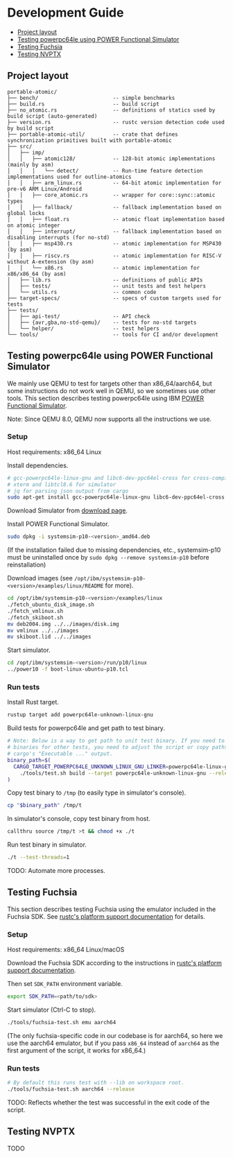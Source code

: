 # Development Guide

- [Project layout](#project-layout)
- [Testing powerpc64le using POWER Functional Simulator](#testing-powerpc64le-using-power-functional-simulator)
- [Testing Fuchsia](#testing-fuchsia)
- [Testing NVPTX](#testing-nvptx)

## Project layout

```text
portable-atomic/
├── bench/                        -- simple benchmarks
├── build.rs                      -- build script
├── no_atomic.rs                  -- definitions of statics used by build script (auto-generated)
├── version.rs                    -- rustc version detection code used by build script
├── portable-atomic-util/         -- crate that defines synchronization primitives built with portable-atomic
├── src/
│   ├── imp/
│   │   ├── atomic128/            -- 128-bit atomic implementations (mainly by asm)
│   │   │   └── detect/           -- Run-time feature detection implementations used for outline-atomics
│   │   ├── arm_linux.rs          -- 64-bit atomic implementation for pre-v6 ARM Linux/Android
│   │   ├── core_atomic.rs        -- wrapper for core::sync::atomic types
│   │   ├── fallback/             -- fallback implementation based on global locks
│   │   ├── float.rs              -- atomic float implementation based on atomic integer
│   │   ├── interrupt/            -- fallback implementation based on disabling interrupts (for no-std)
│   │   ├── msp430.rs             -- atomic implementation for MSP430 (by asm)
│   │   ├── riscv.rs              -- atomic implementation for RISC-V without A-extension (by asm)
│   │   └── x86.rs                -- atomic implementation for x86/x86_64 (by asm)
│   ├── lib.rs                    -- definitions of public APIs
│   ├── tests/                    -- unit tests and test helpers
│   └── utils.rs                  -- common code
├── target-specs/                 -- specs of custom targets used for tests
├── tests/
│   ├── api-test/                 -- API check
│   ├── {avr,gba,no-std-qemu}/    -- tests for no-std targets
│   └── helper/                   -- test helpers
└── tools/                        -- tools for CI and/or development
```

## Testing powerpc64le using POWER Functional Simulator

We mainly use QEMU to test for targets other than x86_64/aarch64, but some instructions do not work well in QEMU, so we sometimes use other tools. This section describes testing powerpc64le using IBM [POWER Functional Simulator](https://www.ibm.com/support/pages/node/6491145).

Note: Since QEMU 8.0, QEMU now supports all the instructions we use.

<!-- omit in toc -->
### Setup

Host requirements: x86_64 Linux

Install dependencies.

```sh
# gcc-powerpc64le-linux-gnu and libc6-dev-ppc64el-cross for cross-compiling
# xterm and libtcl8.6 for simulator
# jq for parsing json output from cargo
sudo apt-get install gcc-powerpc64le-linux-gnu libc6-dev-ppc64el-cross xterm libtcl8.6 jq
```

Download Simulator from [download page](https://www.ibm.com/support/pages/node/6493437).

Install POWER Functional Simulator.

```sh
sudo dpkg -i systemsim-p10-<version>_amd64.deb
```

(If the installation failed due to missing dependencies, etc., systemsim-p10 must be uninstalled once by `sudo dpkg --remove systemsim-p10` before reinstallation)

Download images (see `/opt/ibm/systemsim-p10-<version>/examples/linux/README` for more).

```sh
cd /opt/ibm/systemsim-p10-<version>/examples/linux
./fetch_ubuntu_disk_image.sh
./fetch_vmlinux.sh
./fetch_skiboot.sh
mv deb2004.img ../../images/disk.img
mv vmlinux ../../images
mv skiboot.lid ../../images
```

Start simulator.

```sh
cd /opt/ibm/systemsim-<version>/run/p10/linux
../power10 -f boot-linux-ubuntu-p10.tcl
```

<!-- omit in toc -->
### Run tests

Install Rust target.

```sh
rustup target add powerpc64le-unknown-linux-gnu
```

Build tests for powerpc64le and get path to test binary.

```sh
# Note: Below is a way to get path to unit test binary. If you need to get
# binaries for other tests, you need to adjust the script or copy paths from
# cargo's "Executable ..." output.
binary_path=$(
  CARGO_TARGET_POWERPC64LE_UNKNOWN_LINUX_GNU_LINKER=powerpc64le-linux-gnu-gcc \
    ./tools/test.sh build --target powerpc64le-unknown-linux-gnu --release
)
```

Copy test binary to `/tmp` (to easily type in simulator's console).

```sh
cp "$binary_path" /tmp/t
```

In simulator's console, copy test binary from host.

```sh
callthru source /tmp/t >t && chmod +x ./t
```

Run test binary in simulator.

```sh
./t --test-threads=1
```

TODO: Automate more processes.

## Testing Fuchsia

This section describes testing Fuchsia using the emulator included in the Fuchsia SDK. See [rustc's platform support documentation][fuchsia-platform-support-doc] for details.

<!-- omit in toc -->
### Setup

Host requirements: x86_64 Linux/macOS

Download the Fuchsia SDK according to the instructions in [rustc's platform support documentation][fuchsia-platform-support-doc].

Then set `SDK_PATH` environment variable.

```sh
export SDK_PATH=<path/to/sdk>
```

Start simulator (Ctrl-C to stop).

```sh
./tools/fuchsia-test.sh emu aarch64
```

(The only fuchsia-specific code in our codebase is for aarch64, so here we use the aarch64 emulator, but if you pass `x86_64` instead of `aarch64` as the first argument of the script, it works for x86_64.)

<!-- omit in toc -->
### Run tests

```sh
# By default this runs test with --lib on workspace root.
./tools/fuchsia-test.sh aarch64 --release
```

TODO: Reflects whether the test was successful in the exit code of the script.

[fuchsia-platform-support-doc]: https://doc.rust-lang.org/nightly/rustc/platform-support/fuchsia.html

## Testing NVPTX

TODO

